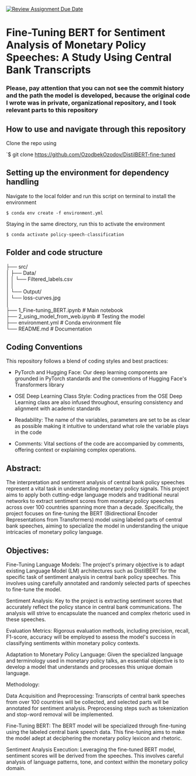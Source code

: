 [![Review Assignment Due Date](https://classroom.github.com/assets/deadline-readme-button-8d59dc4de5201274e310e4c54b9627a8934c3b88527886e3b421487c677d23eb.svg)](https://classroom.github.com/a/R1vgPUT1)
# Fine-Tuning BERT for Sentiment Analysis of Monetary Policy Speeches: A Study Using Central Bank Transcripts

### Please, pay attention that you can not see the commit history and the path the model is developed, because the original code I wrote was in private, organizational repository, and I took relevant parts to this repository

## How to use and navigate through this repository

Clone the repo using  

`$ git clone https://github.com/OzodbekOzodov/DistilBERT-fine-tuned

## Setting up the environment for dependency handling  


Navigate to the local folder and run this script on terminal to install the environment  

`$ conda env create -f environment.yml`

Staying in the same directory, run this to activate the environment  

`$ conda activate policy-speech-classification`

## Folder and code structure

├── src/    
│ ├── Data/   
│ │ └── Filtered_labels.csv   
│ │   
│ └── Output/   
│ └── loss-curves.jpg   
│   
├── 1_Fine-tuning_BERT.ipynb # Main notebook   
├── 2_using_model_from_web.ipynb # Testing the model   
├── environment.yml # Conda environment file   
└── README.md # Documentation   

## Coding Conventions   

This repository follows a blend of coding styles and best practices:  


- PyTorch and Hugging Face: Our deep learning components are grounded in PyTorch standards and the conventions of Hugging Face's Transformers library   

- OSE Deep Learning Class Style: Coding practices from the OSE Deep Learning class are also infused throughout, ensuring consistency and alignment with academic standards   

- Readability: The name of the variables, parameters are set to be as clear as possible making it intuitive to understand what role the variable plays in the code   

- Comments: Vital sections of the code are accompanied by comments, offering context or explaining complex operations.   





## Abstract:
The interpretation and sentiment analysis of central bank policy speeches represent a vital task in understanding monetary policy signals. This project aims to apply both cutting-edge language models and traditional neural networks to extract sentiment scores from monetary policy speeches across over 100 countries spanning more than a decade. Specifically, the project focuses on fine-tuning the BERT (Bidirectional Encoder Representations from Transformers) model using labeled parts of central bank speeches, aiming to specialize the model in understanding the unique intricacies of monetary policy language.

## Objectives:

Fine-Tuning Language Models: The project's primary objective is to adapt existing Language Model (LM) architectures such as DistilBERT for the specific task of sentiment analysis in central bank policy speeches. This involves using carefully annotated and randomly selected parts of speeches to fine-tune the model.

Sentiment Analysis: Key to the project is extracting sentiment scores that accurately reflect the policy stance in central bank communications. The analysis will strive to encapsulate the nuanced and complex rhetoric used in these speeches.

Evaluation Metrics: Rigorous evaluation methods, including precision, recall, F1-score, accuracy will be employed to assess the model's success in classifying sentiments within monetary policy contexts.

Adaptation to Monetary Policy Language: Given the specialized language and terminology used in monetary policy talks, an essential objective is to develop a model that understands and processes this unique domain language.

Methodology:

Data Acquisition and Preprocessing: Transcripts of central bank speeches from over 100 countries will be collected, and selected parts will be annotated for sentiment analysis. Preprocessing steps such as tokenization and stop-word removal will be implemented.

Fine-Tuning BERT: The BERT model will be specialized through fine-tuning using the labeled central bank speech data. This fine-tuning aims to make the model adept at deciphering the monetary policy lexicon and rhetoric.

Sentiment Analysis Execution: Leveraging the fine-tuned BERT model, sentiment scores will be derived from the speeches. This involves careful analysis of language patterns, tone, and context within the monetary policy domain.
